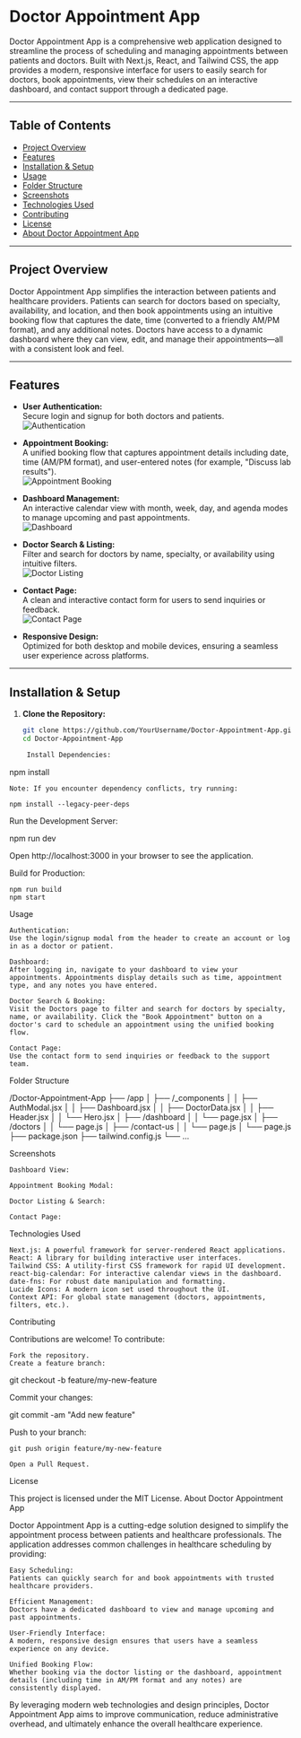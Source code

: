 # Doctor Appointment App

Doctor Appointment App is a comprehensive web application designed to streamline the process of scheduling and managing appointments between patients and doctors. Built with Next.js, React, and Tailwind CSS, the app provides a modern, responsive interface for users to easily search for doctors, book appointments, view their schedules on an interactive dashboard, and contact support through a dedicated page.

---

## Table of Contents

- [Project Overview](#project-overview)
- [Features](#features)
- [Installation & Setup](#installation--setup)
- [Usage](#usage)
- [Folder Structure](#folder-structure)
- [Screenshots](#screenshots)
- [Technologies Used](#technologies-used)
- [Contributing](#contributing)
- [License](#license)
- [About Doctor Appointment App](#about-doctor-appointment-app)

---

## Project Overview

Doctor Appointment App simplifies the interaction between patients and healthcare providers. Patients can search for doctors based on specialty, availability, and location, and then book appointments using an intuitive booking flow that captures the date, time (converted to a friendly AM/PM format), and any additional notes. Doctors have access to a dynamic dashboard where they can view, edit, and manage their appointments—all with a consistent look and feel.

---

## Features

- **User Authentication:**  
  Secure login and signup for both doctors and patients.  
  ![Authentication](https://via.placeholder.com/1200x600?text=Authentication+Screen)
  
- **Appointment Booking:**  
  A unified booking flow that captures appointment details including date, time (AM/PM format), and user-entered notes (for example, "Discuss lab results").  
  ![Appointment Booking](https://via.placeholder.com/1200x600?text=Appointment+Booking+Modal)
  
- **Dashboard Management:**  
  An interactive calendar view with month, week, day, and agenda modes to manage upcoming and past appointments.  
  ![Dashboard](https://via.placeholder.com/1200x600?text=Dashboard+View)
  
- **Doctor Search & Listing:**  
  Filter and search for doctors by name, specialty, or availability using intuitive filters.  
  ![Doctor Listing](https://via.placeholder.com/1200x600?text=Doctor+Listing)
  
- **Contact Page:**  
  A clean and interactive contact form for users to send inquiries or feedback.  
  ![Contact Page](https://via.placeholder.com/1200x600?text=Contact+Page)
  
- **Responsive Design:**  
  Optimized for both desktop and mobile devices, ensuring a seamless user experience across platforms.

---

## Installation & Setup

1. **Clone the Repository:**
   ```bash
   git clone https://github.com/YourUsername/Doctor-Appointment-App.git
   cd Doctor-Appointment-App

    Install Dependencies:

npm install

    Note: If you encounter dependency conflicts, try running:

    npm install --legacy-peer-deps

Run the Development Server:

npm run dev

Open http://localhost:3000 in your browser to see the application.

Build for Production:

    npm run build
    npm start

Usage

    Authentication:
    Use the login/signup modal from the header to create an account or log in as a doctor or patient.

    Dashboard:
    After logging in, navigate to your dashboard to view your appointments. Appointments display details such as time, appointment type, and any notes you have entered.

    Doctor Search & Booking:
    Visit the Doctors page to filter and search for doctors by specialty, name, or availability. Click the "Book Appointment" button on a doctor's card to schedule an appointment using the unified booking flow.

    Contact Page:
    Use the contact form to send inquiries or feedback to the support team.

Folder Structure

/Doctor-Appointment-App
├── /app
│   ├── /_components
│   │      ├── AuthModal.jsx
│   │      ├── Dashboard.jsx
│   │      ├── DoctorData.jsx
│   │      ├── Header.jsx
│   │      └── Hero.jsx
│   ├── /dashboard
│   │      └── page.jsx
│   ├── /doctors
│   │      └── page.js
│   ├── /contact-us
│   │      └── page.js
│   └── page.js
├── package.json
├── tailwind.config.js
└── ...

Screenshots

    Dashboard View:

    Appointment Booking Modal:

    Doctor Listing & Search:

    Contact Page:

Technologies Used

    Next.js: A powerful framework for server-rendered React applications.
    React: A library for building interactive user interfaces.
    Tailwind CSS: A utility-first CSS framework for rapid UI development.
    react-big-calendar: For interactive calendar views in the dashboard.
    date-fns: For robust date manipulation and formatting.
    Lucide Icons: A modern icon set used throughout the UI.
    Context API: For global state management (doctors, appointments, filters, etc.).

Contributing

Contributions are welcome! To contribute:

    Fork the repository.
    Create a feature branch:

git checkout -b feature/my-new-feature

Commit your changes:

git commit -am "Add new feature"

Push to your branch:

    git push origin feature/my-new-feature

    Open a Pull Request.

License

This project is licensed under the MIT License.
About Doctor Appointment App

Doctor Appointment App is a cutting-edge solution designed to simplify the appointment process between patients and healthcare professionals. The application addresses common challenges in healthcare scheduling by providing:

    Easy Scheduling:
    Patients can quickly search for and book appointments with trusted healthcare providers.

    Efficient Management:
    Doctors have a dedicated dashboard to view and manage upcoming and past appointments.

    User-Friendly Interface:
    A modern, responsive design ensures that users have a seamless experience on any device.

    Unified Booking Flow:
    Whether booking via the doctor listing or the dashboard, appointment details (including time in AM/PM format and any notes) are consistently displayed.

By leveraging modern web technologies and design principles, Doctor Appointment App aims to improve communication, reduce administrative overhead, and ultimately enhance the overall healthcare experience.
